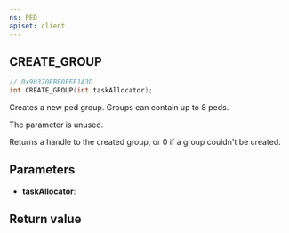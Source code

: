 ```yaml
---
ns: PED
apiset: client
---
```

## CREATE_GROUP

```c
// 0x90370EBE0FEE1A3D
int CREATE_GROUP(int taskAllocator);
```

Creates a new ped group.
Groups can contain up to 8 peds.

The parameter is unused.

Returns a handle to the created group, or 0 if a group couldn't be created.

## Parameters
* **taskAllocator**:

## Return value